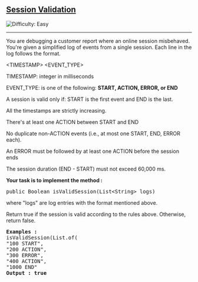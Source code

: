 <h2><a href="">Session Validation</a></h2> <img src='https://img.shields.io/badge/Difficulty-Easy-brightgreen' alt='Difficulty: Easy' /><hr><p>You are debugging a customer report where an online session misbehaved. You're given a simplified log of events from a single session. Each line in the log follows the format.</p>

&lt;TIMESTAMP&gt; &lt;EVENT_TYPE&gt;

<p>TIMESTAMP: integer in milliseconds</p>
EVENT_TYPE: is one of the following: 
<strong>START, ACTION, ERROR, or END</strong>

<p>A session is valid only if: START is the first event and END is the last.</p>

<p>All the timestamps are strictly increasing.</p>

<p>There's at least one ACTION between START and END</p>

<p>No duplicate non-ACTION events (i.e., at most one START, END, ERROR each).</p>

<p>An ERROR must be followed by at least one ACTION before the session ends</p>

<p>The session duration (END - START) must not exceed 60,000 ms.</p>

<p><strong>Your task is to implement the method :</strong></p>

<pre>
public Boolean isValidSession(List&lt;String&gt; logs) 
</pre>

<p>where "logs" are log entries with the format mentioned above.</p>
Return true if the session is valid according to the rules above. Otherwise, return false.

<pre>
<strong>Examples : </strong>
isValidSession(List.of(
"100 START",
"200 ACTION",
"300 ERROR",
"400 ACTION",
"1000 END"
<strong>Output : true</strong>
</pre>